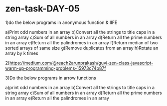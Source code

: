 # zen-task-DAY-05
1)do the below programs in anonymous function & IIFE

a)Print odd numbers in an array
b)Convert all the strings to title caps in a string array
c)Sum of all numbers in an array
d)Return all the prime numbers in an array
e)Return all the palindromes in an array
f)Return median of two sorted arrays of same size
g)Remove duplicates from an array
h)Rotate an array by k times

2)https://medium.com/@reach2arunprakash/guvi-zen-class-javascript-warm-up-programming-problems-15973c74b87f

3)Do the below programs in arrow functions

a)print odd numbers in an array
b)Convert all the strings to title caps in a string array
c)Sum of all numbers in an array
d)Return all the prime numbers in an array
e)Return all the palindromes in an array
